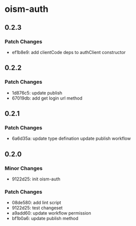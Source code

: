 # oism-auth

## 0.2.3

### Patch Changes

- ef1b8e9: add clientCode deps to authClient constructor

## 0.2.2

### Patch Changes

- 1d876c5: update publish
- 67019db: add get login url method

## 0.2.1

### Patch Changes

- 6a6d35a: update type defination update publish workflow

## 0.2.0

### Minor Changes

- 9122d25: init oism-auth

### Patch Changes

- 08de580: add lint script
- 9122d25: test changeset
- a9add60: update workflow permission
- bf1b0a6: update publish method
